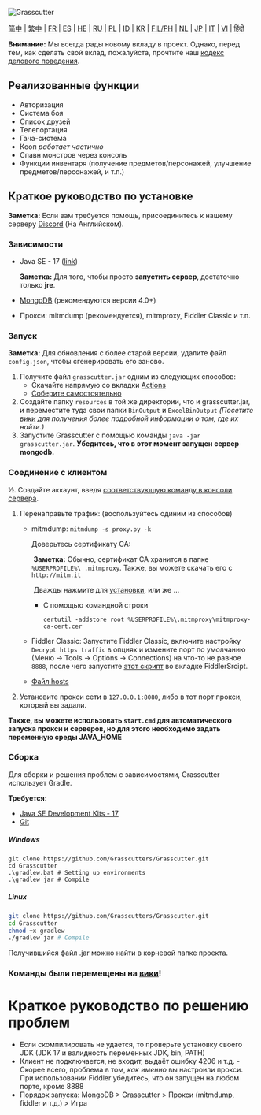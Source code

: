 ![Grasscutter](https://socialify.git.ci/woailulu/GenshinImpact-PrivateService/image?description=1&descriptionEditable=Liver%20is%20replaced%20by%20deer%0A%2F%2F%5C%5CGenshin%20Impact%20Private%20Service&font=Rokkitt&language=1&logo=https%3A%2F%2Fs2.loli.net%2F2023%2F10%2F29%2F2S7PfkaxUmvqeRo.jpg&name=1&owner=1&pattern=Formal%20Invitation&theme=Dark)


[简中](https://github.com/woailulu/GenshinImpact-PrivateService/blob/%E9%87%8D%E7%82%B9/README.md) |
[繁中](https://github.com/woailulu/GenshinImpact-PrivateService/blob/%E9%87%8D%E7%82%B9/%E7%95%8C%E9%9D%A2/README_zh-TW.md) | 
[FR](https://github.com/woailulu/GenshinImpact-PrivateService/blob/%E9%87%8D%E7%82%B9/%E7%95%8C%E9%9D%A2/README_fr-FR.md) | 
[ES](https://github.com/woailulu/GenshinImpact-PrivateService/blob/%E9%87%8D%E7%82%B9/%E7%95%8C%E9%9D%A2/README_es-ES.md) | 
[HE](https://github.com/woailulu/GenshinImpact-PrivateService/blob/%E9%87%8D%E7%82%B9/%E7%95%8C%E9%9D%A2/README_HE.md) |
[RU](https://github.com/woailulu/GenshinImpact-PrivateService/blob/%E9%87%8D%E7%82%B9/%E7%95%8C%E9%9D%A2/README_ru-RU.md) | 
[PL](https://github.com/woailulu/GenshinImpact-PrivateService/blob/%E9%87%8D%E7%82%B9/%E7%95%8C%E9%9D%A2/README_pl-PL.md) | 
[ID](https://github.com/woailulu/GenshinImpact-PrivateService/blob/%E9%87%8D%E7%82%B9/%E7%95%8C%E9%9D%A2/README_id-ID.md) | 
[KR](https://github.com/woailulu/GenshinImpact-PrivateService/blob/%E9%87%8D%E7%82%B9/%E7%95%8C%E9%9D%A2/README_ko-KR.md) | 
[FIL/PH](https://github.com/woailulu/GenshinImpact-PrivateService/blob/%E9%87%8D%E7%82%B9/%E7%95%8C%E9%9D%A2/README_fil-PH.md) | 
[NL](https://github.com/woailulu/GenshinImpact-PrivateService/blob/%E9%87%8D%E7%82%B9/%E7%95%8C%E9%9D%A2/README_NL.md) | 
[JP](https://github.com/woailulu/GenshinImpact-PrivateService/blob/%E9%87%8D%E7%82%B9/%E7%95%8C%E9%9D%A2/README_ja-JP.md) | 
[IT](https://github.com/woailulu/GenshinImpact-PrivateService/blob/%E9%87%8D%E7%82%B9/%E7%95%8C%E9%9D%A2/README_it-IT.md) | 
[VI](https://github.com/woailulu/GenshinImpact-PrivateService/blob/%E9%87%8D%E7%82%B9/%E7%95%8C%E9%9D%A2/README_vi-VN.md) | 
[हिंदी](https://github.com/woailulu/GenshinImpact-PrivateService/blob/%E9%87%8D%E7%82%B9/%E7%95%8C%E9%9D%A2/README_hn-IN.md)

**Внимание:** Мы всегда рады новому вкладу в проект. Однако, перед тем, как сделать свой вклад, пожалуйста, прочтите наш [кодекс делового поведения](https://github.com/Grasscutters/Grasscutter/blob/stable/CONTRIBUTING.md).

## Реализованные функции

* Авторизация
* Система боя
* Список друзей
* Телепортация
* Гача-система
* Кооп *работает частично*
* Спавн монстров через консоль
* Функции инвентаря (получение предметов/персонажей, улучшение предметов/персонажей, и т.п.)

## Краткое руководство по установке

**Заметка:** Если вам требуется помощь, присоединитесь к нашему серверу [Discord](https://discord.gg/T5vZU6UyeG) (На Английском).

### Зависимости

* Java SE - 17 ([link](https://www.oracle.com/java/technologies/javase/jdk17-archive-downloads.html))

  **Заметка:** Для того, чтобы просто **запустить сервер**, достаточно только **jre**.

* [MongoDB](https://www.mongodb.com/try/download/community) (рекомендуются версии 4.0+)

* Прокси: mitmdump (рекомендуется), mitmproxy, Fiddler Classic и т.п.

### Запуск

**Заметка:** Для обновления с более старой версии, удалите файл `config.json`, чтобы сгенерировать его заново.

1. Получите файл `grasscutter.jar` одним из следующих способов:
   - Скачайте напрямую со вкладки [Actions](https://github.com/Grasscutters/Grasscutter/suites/6895963598/artifacts/267483297)
   - [Соберите самостоятельно](#Сборка)
2. Создайте папку `resources` в той же директории, что и grasscutter.jar, и переместите туда свои папки `BinOutput` и `ExcelBinOutput` *(Посетите [вики](https://github.com/Grasscutters/Grasscutter/wiki) для получения более подробной информации о том, где их найти.)*
3. Запустите Grasscutter с помощью команды `java -jar grasscutter.jar`. **Убедитесь, что в этот момент запущен сервер mongodb.**

### Соединение с клиентом

½. Создайте аккаунт, введя [соответствующую команду в консоли сервера](https://github.com/Grasscutters/Grasscutter/wiki/Commands#targeting).

1. Перенаправьте трафик: (воспользуйтесь одиним из способов)
    - mitmdump: `mitmdump -s proxy.py -k`

      Доверьтесь сертификату CA:

      ​	**Заметка:** Обычно, сертификат CA хранится в папке `%USERPROFILE%\ .mitmproxy`. Также, вы можете скачать его с `http://mitm.it`

      ​	Дважды нажмите для [установки](https://docs.microsoft.com/ru-ru/skype-sdk/sdn/articles/installing-the-trusted-root-certificate#installing-a-trusted-root-certificate), или же ...

      - С помощью командной строки

        ```shell
        certutil -addstore root %USERPROFILE%\.mitmproxy\mitmproxy-ca-cert.cer
        ```

    - Fiddler Classic: Запустите Fiddler Classic, включите настройку `Decrypt https traffic` в опциях и измените порт по умолчанию (Меню -> Tools -> Options -> Connections) на что-то не равное `8888`, после чего запустите [этот скрипт](https://github.lunatic.moe/fiddlerscript) во вкладке FiddlerSrcipt.

    - [Файл hosts](https://github.com/Grasscutters/Grasscutter/wiki/Running#traffic-route-map)

2. Установите прокси сети в `127.0.0.1:8080`, либо в тот порт прокси, который вы задали.

**Также, вы можете использовать `start.cmd` для автоматического запуска прокси и серверов, но для этого необходимо задать переменную среды JAVA_HOME**

### Сборка

Для сборки и решения проблем с зависимостями, Grasscutter использует Gradle.

**Требуется:**

- [Java SE Development Kits - 17](https://www.oracle.com/java/technologies/javase/jdk17-archive-downloads.html)
- [Git](https://git-scm.com/downloads)

##### Windows

```shell
git clone https://github.com/Grasscutters/Grasscutter.git
cd Grasscutter
.\gradlew.bat # Setting up environments
.\gradlew jar # Compile
```

##### Linux

```bash
git clone https://github.com/Grasscutters/Grasscutter.git
cd Grasscutter
chmod +x gradlew
./gradlew jar # Compile
```

Получившийся файл .jar можно найти в корневой папке проекта.

### Команды были перемещены на [вики](https://github.com/Grasscutters/Grasscutter/wiki/Commands)!

# Краткое руководство по решению проблем

* Если скомпилировать не удается, то проверьте установку своего JDK (JDK 17 и валидность переменных JDK, bin, PATH)
* Клиент не подключается, не входит, выдаёт ошибку 4206 и т.д. - Скорее всего, проблема в том, *как именно* вы настроили прокси. При использовании
  Fiddler убедитесь, что он запущен на любом порте, кроме 8888
* Порядок запуска: MongoDB > Grasscutter > Прокси (mitmdump, fiddler и т.д.) > Игра
